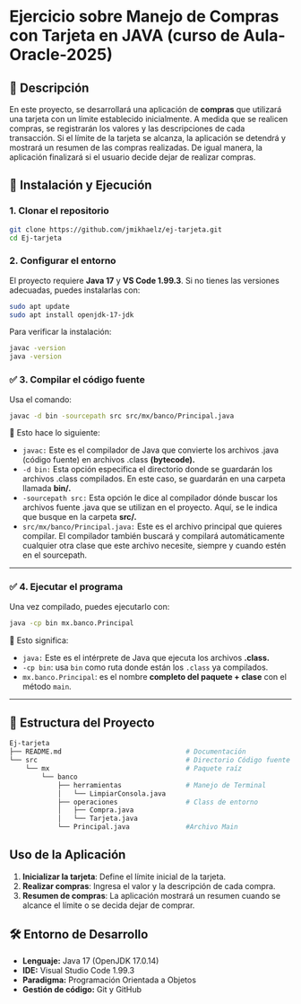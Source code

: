 # Ejercicio sobre Manejo de Compras con Tarjeta en JAVA (curso de Aula-Oracle-2025)

## 📌 Descripción

En este proyecto, se desarrollará una aplicación de **compras** que utilizará una tarjeta con un límite establecido inicialmente. A medida que se realicen compras, se registrarán los valores y las descripciones de cada transacción. Si el límite de la tarjeta se alcanza, la aplicación se detendrá y mostrará un resumen de las compras realizadas. De igual manera, la aplicación finalizará si el usuario decide dejar de realizar compras.

## 🚀 Instalación y Ejecución

### **1. Clonar el repositorio**

```sh
git clone https://github.com/jmikhaelz/ej-tarjeta.git
cd Ej-tarjeta
```

### **2. Configurar el entorno**

El proyecto requiere **Java 17** y **VS Code 1.99.3**. Si no tienes las versiones adecuadas, puedes instalarlas con:

```sh
sudo apt update
sudo apt install openjdk-17-jdk
```

Para verificar la instalación:

```sh
javac -version
java -version
```

### ✅ **3. Compilar el código fuente**

Usa el comando:

```sh
javac -d bin -sourcepath src src/mx/banco/Principal.java
```

📌 Esto hace lo siguiente:

* `javac:` Este es el compilador de Java que convierte los archivos .java (código fuente) en archivos .class **(bytecode).**
* `-d bin:` Esta opción especifica el directorio donde se guardarán los archivos .class compilados. En este caso, se guardarán en una carpeta llamada **bin/.**
* `-sourcepath src:` Esta opción le dice al compilador dónde buscar los archivos fuente .java que se utilizan en el proyecto. Aquí, se le indica que busque en la carpeta **src/.**
* `src/mx/banco/Principal.java:` Este es el archivo principal que quieres compilar. El compilador también buscará y compilará automáticamente cualquier otra clase que este archivo necesite, siempre y cuando estén en el sourcepath.

---

### ✅ **4. Ejecutar el programa**

Una vez compilado, puedes ejecutarlo con:

```sh
java -cp bin mx.banco.Principal
```

📌 Esto significa:
* `java:` Este es el intérprete de Java que ejecuta los archivos **.class.**
* `-cp bin`: usa `bin` como ruta donde están los `.class` ya compilados.
* `mx.banco.Principal`: es el nombre **completo del paquete + clase** con el método `main`.

---
## 📂 Estructura del Proyecto

```sh
Ej-tarjeta
├── README.md                               # Documentación
└── src                                     # Directorio Código fuente
    └── mx                                  # Paquete raíz
        └── banco
            ├── herramientas                # Manejo de Terminal
            │   └── LimpiarConsola.java
            ├── operaciones                 # Class de entorno
            │   ├── Compra.java
            │   └── Tarjeta.java
            └── Principal.java              #Archivo Main
```

## Uso de la Aplicación

1. **Inicializar la tarjeta**: Define el límite inicial de la tarjeta.
2. **Realizar compras**: Ingresa el valor y la descripción de cada compra.
3. **Resumen de compras**: La aplicación mostrará un resumen cuando se alcance el límite o se decida dejar de comprar.

## 🛠️ Entorno de Desarrollo

- **Lenguaje:** Java 17 (OpenJDK 17.0.14)
- **IDE:** Visual Studio Code 1.99.3
- **Paradigma:** Programación Orientada a Objetos
- **Gestión de código:** Git y GitHub
